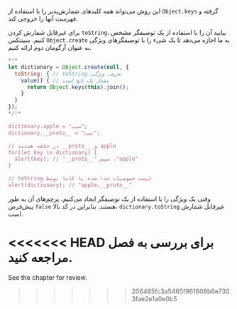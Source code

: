 
این روش می‌تواند همه کلیدهای شمارش‌پذیر را با استفاده از `Object.keys` گرفته و فهرست آنها را خروجی کند.

برای غیرقابل شمارش کردن `toString`، بیایید آن را با استفاده از یک توصیفگر مشخص کنیم. سینتکس `Object.create` به ما اجازه می‌دهد تا یک شیء را با توصیفگرهای ویژگی به عنوان آرگومان دوم ارائه کنیم.

```js run
*!*
let dictionary = Object.create(null, {
  toString: { // toString تعریف ویژگی
    value() { // مقدار یک تابع است
      return Object.keys(this).join();
    }
  }
});
*/!*

dictionary.apple = "سیب";
dictionary.__proto__ = "تست";

// در حلقه هستند __proto__ و apple
for(let key in dictionary) {
  alert(key); // "__proto__" سپس ،"apple"
}  

// toString لیست خصوصیات جدا شده با کاما توسط
alert(dictionary); // "apple,__proto__"
```

وقتی یک ویژگی را با استفاده از یک توصیفگر ایجاد می‌کنیم، پرچم‌های آن به طور پیش‌فرض `false` هستند. بنابراین در کد بالا، `dictionary.toString` غیرقابل شمارش است.

<<<<<<< HEAD
برای بررسی به فصل [](info:property-descriptors) مراجعه کنید.
=======
See the chapter [](info:property-descriptors) for review.
>>>>>>> 206485fc3a5465f961608b6e7303fae2e1a0e0b5
